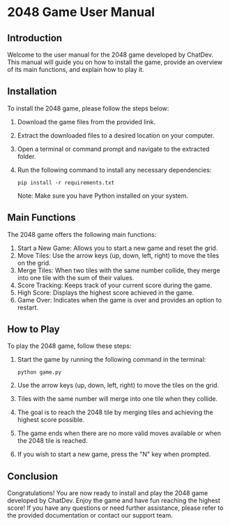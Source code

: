 # 2048 Game User Manual

## Introduction

Welcome to the user manual for the 2048 game developed by ChatDev. This manual will guide you on how to install the game, provide an overview of its main functions, and explain how to play it.

## Installation

To install the 2048 game, please follow the steps below:

1. Download the game files from the provided link.
2. Extract the downloaded files to a desired location on your computer.
3. Open a terminal or command prompt and navigate to the extracted folder.
4. Run the following command to install any necessary dependencies:

   ```
   pip install -r requirements.txt
   ```

   Note: Make sure you have Python installed on your system.

## Main Functions

The 2048 game offers the following main functions:

1. Start a New Game: Allows you to start a new game and reset the grid.
2. Move Tiles: Use the arrow keys (up, down, left, right) to move the tiles on the grid.
3. Merge Tiles: When two tiles with the same number collide, they merge into one tile with the sum of their values.
4. Score Tracking: Keeps track of your current score during the game.
5. High Score: Displays the highest score achieved in the game.
6. Game Over: Indicates when the game is over and provides an option to restart.

## How to Play

To play the 2048 game, follow these steps:

1. Start the game by running the following command in the terminal:

   ```
   python game.py
   ```

2. Use the arrow keys (up, down, left, right) to move the tiles on the grid.
3. Tiles with the same number will merge into one tile when they collide.
4. The goal is to reach the 2048 tile by merging tiles and achieving the highest score possible.
5. The game ends when there are no more valid moves available or when the 2048 tile is reached.
6. If you wish to start a new game, press the "N" key when prompted.

## Conclusion

Congratulations! You are now ready to install and play the 2048 game developed by ChatDev. Enjoy the game and have fun reaching the highest score! If you have any questions or need further assistance, please refer to the provided documentation or contact our support team.